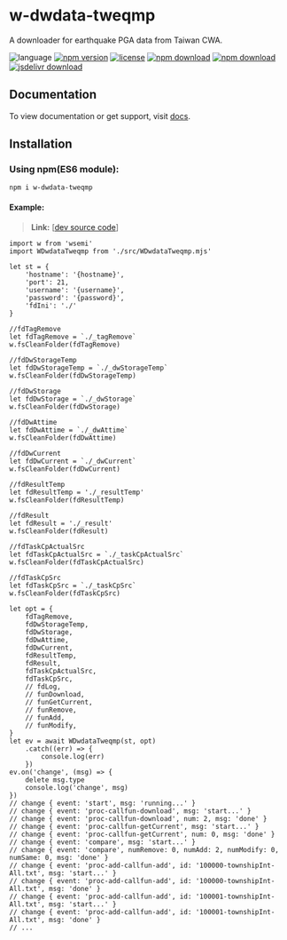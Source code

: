 # w-dwdata-tweqmp
A downloader for earthquake PGA data from Taiwan CWA.

![language](https://img.shields.io/badge/language-JavaScript-orange.svg) 
[![npm version](http://img.shields.io/npm/v/w-dwdata-tweqmp.svg?style=flat)](https://npmjs.org/package/w-dwdata-tweqmp) 
[![license](https://img.shields.io/npm/l/w-dwdata-tweqmp.svg?style=flat)](https://npmjs.org/package/w-dwdata-tweqmp) 
[![npm download](https://img.shields.io/npm/dt/w-dwdata-tweqmp.svg)](https://npmjs.org/package/w-dwdata-tweqmp) 
[![npm download](https://img.shields.io/npm/dm/w-dwdata-tweqmp.svg)](https://npmjs.org/package/w-dwdata-tweqmp) 
[![jsdelivr download](https://img.shields.io/jsdelivr/npm/hm/w-dwdata-tweqmp.svg)](https://www.jsdelivr.com/package/npm/w-dwdata-tweqmp)

## Documentation
To view documentation or get support, visit [docs](https://yuda-lyu.github.io/w-dwdata-tweqmp/global.html).

## Installation
### Using npm(ES6 module):
```alias
npm i w-dwdata-tweqmp
```

#### Example:
> **Link:** [[dev source code](https://github.com/yuda-lyu/w-dwdata-tweqmp/blob/master/g.mjs)]
```alias
import w from 'wsemi'
import WDwdataTweqmp from './src/WDwdataTweqmp.mjs'

let st = {
    'hostname': '{hostname}',
    'port': 21,
    'username': '{username}',
    'password': '{password}',
    'fdIni': './'
}

//fdTagRemove
let fdTagRemove = `./_tagRemove`
w.fsCleanFolder(fdTagRemove)

//fdDwStorageTemp
let fdDwStorageTemp = `./_dwStorageTemp`
w.fsCleanFolder(fdDwStorageTemp)

//fdDwStorage
let fdDwStorage = `./_dwStorage`
w.fsCleanFolder(fdDwStorage)

//fdDwAttime
let fdDwAttime = `./_dwAttime`
w.fsCleanFolder(fdDwAttime)

//fdDwCurrent
let fdDwCurrent = `./_dwCurrent`
w.fsCleanFolder(fdDwCurrent)

//fdResultTemp
let fdResultTemp = './_resultTemp'
w.fsCleanFolder(fdResultTemp)

//fdResult
let fdResult = './_result'
w.fsCleanFolder(fdResult)

//fdTaskCpActualSrc
let fdTaskCpActualSrc = `./_taskCpActualSrc`
w.fsCleanFolder(fdTaskCpActualSrc)

//fdTaskCpSrc
let fdTaskCpSrc = `./_taskCpSrc`
w.fsCleanFolder(fdTaskCpSrc)

let opt = {
    fdTagRemove,
    fdDwStorageTemp,
    fdDwStorage,
    fdDwAttime,
    fdDwCurrent,
    fdResultTemp,
    fdResult,
    fdTaskCpActualSrc,
    fdTaskCpSrc,
    // fdLog,
    // funDownload,
    // funGetCurrent,
    // funRemove,
    // funAdd,
    // funModify,
}
let ev = await WDwdataTweqmp(st, opt)
    .catch((err) => {
        console.log(err)
    })
ev.on('change', (msg) => {
    delete msg.type
    console.log('change', msg)
})
// change { event: 'start', msg: 'running...' }
// change { event: 'proc-callfun-download', msg: 'start...' }
// change { event: 'proc-callfun-download', num: 2, msg: 'done' }
// change { event: 'proc-callfun-getCurrent', msg: 'start...' }
// change { event: 'proc-callfun-getCurrent', num: 0, msg: 'done' }
// change { event: 'compare', msg: 'start...' }
// change { event: 'compare', numRemove: 0, numAdd: 2, numModify: 0, numSame: 0, msg: 'done' }
// change { event: 'proc-add-callfun-add', id: '100000-townshipInt-All.txt', msg: 'start...' }
// change { event: 'proc-add-callfun-add', id: '100000-townshipInt-All.txt', msg: 'done' }
// change { event: 'proc-add-callfun-add', id: '100001-townshipInt-All.txt', msg: 'start...' }
// change { event: 'proc-add-callfun-add', id: '100001-townshipInt-All.txt', msg: 'done' }
// ...
```
